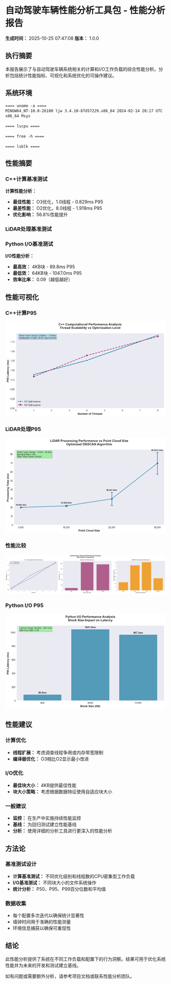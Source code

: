 ﻿# 自动驾驶车辆性能分析工具包 - 性能分析报告

**生成时间：** 2025-10-25 07:47:08
**版本：** 1.0.0

## 执行摘要

本报告展示了与自动驾驶车辆系统相关的计算和I/O工作负载的综合性能分析。分析包括统计性能指标、可视化和系统优化的可操作建议。

## 系统环境

```
==== uname -a ====
MINGW64_NT-10.0-26100 ljw 3.4.10-87d57229.x86_64 2024-02-14 20:17 UTC x86_64 Msys

==== lscpu ====

==== free -h ====

==== lsblk ====

```

## 性能摘要

### C++计算基准测试

**计算性能分析：**

- **最佳性能：** O3优化，1.0线程 - 0.829ms P95
- **最差性能：** O2优化，8.0线程 - 1.919ms P95
- **优化影响：** 56.8%性能提升

### LiDAR处理基准测试

### Python I/O基准测试

**I/O性能分析：**

- **最高效：** 4KB块 - 89.8ms P95
- **最低效：** 64KB块 - 1047.0ms P95
- **效率比率：** 0.09（越低越好）

## 性能可视化

### C++计算P95

![C++计算P95](figs/cpp_compute_p95.png)

### LiDAR处理P95

![LiDAR处理P95](figs/lidar_processing_p95.png)

### 性能比较

![性能比较](figs/performance_comparison.png)

### Python I/O P95

![Python I/O P95](figs/py_io_p95.png)

## 性能建议

### 计算优化

- **线程扩展：** 考虑调查线程争用或内存带宽限制
- **编译器优化：** O3相比O2显示最小改进

### I/O优化

- **最佳块大小：** 4KB提供最佳性能
- **块大小策略：** 考虑根据数据特征使用自适应块大小

### 一般建议

- **监控：** 在生产中实施持续性能监控
- **基线：** 为回归测试建立性能基线
- **分析：** 使用详细的分析工具进行更深入的性能分析

## 方法论

### 基准测试设计
- **计算基准测试：** 不同优化级别和线程数的CPU密集型工作负载
- **I/O基准测试：** 不同块大小的文件系统操作
- **统计分析：** P50、P95、P99百分位数和平均值

### 数据收集
- 每个配置多次迭代以确保统计显著性
- 墙钟时间用于准确的性能测量
- 环境信息捕获以确保可重现性

## 结论

此性能分析提供了系统在不同工作负载和配置下的行为洞察。结果可用于优化系统性能并为未来的开发和测试建立基线。

如有问题或需要额外分析，请参考项目文档或联系性能分析团队。